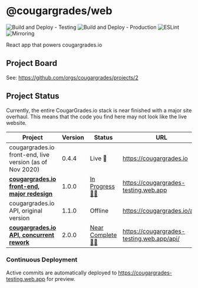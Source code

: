 # @cougargrades/web

![Build and Deploy - Testing](https://github.com/cougargrades/web/workflows/Build%20and%20Deploy%20-%20Testing/badge.svg) ![Build and Deploy - Production](https://github.com/cougargrades/web/workflows/Build%20and%20Deploy%20-%20Production/badge.svg) ![ESLint](https://github.com/cougargrades/web/workflows/ESLint/badge.svg) ![Mirroring](https://github.com/cougargrades/web/workflows/Mirroring/badge.svg)

React app that powers cougargrades.io

## Project Board

See: https://github.com/orgs/cougargrades/projects/2

## Project Status

Currently, the entire CougarGrades.io stack is near finished with a major site overhaul. This means that the code you find here may not look like the live website.

| Project                                                                              	| Version 	| Status                                                              	| URL                                       	|
|--------------------------------------------------------------------------------------	|---------	|---------------------------------------------------------------------	|-------------------------------------------	|
| cougargrades.io front-end, live version (as of Nov 2020)                             	| 0.4.4   	| Live 🚀                                                              	| https://cougargrades.io                   	|
| [**cougargrades.io front-end, major redesign**](https://github.com/cougargrades/web) 	| 1.0.0   	| [In Progress 👨‍💻](https://github.com/orgs/cougargrades/projects/2)   	| https://cougargrades-testing.web.app      	|
| cougargrades.io API, original version                                                	| 1.1.0   	| Offline                                                             	| https://cougargrades.io/api/              	|
| [**cougargrades.io API, concurrent rework**](https://github.com/cougargrades/api)    	| 2.0.0   	| [Near Complete 👨‍💻](https://github.com/orgs/cougargrades/projects/1) 	| https://cougargrades-testing.web.app/api/ 	|

### Continuous Deployment

Active commits are automatically deployed to https://cougargrades-testing.web.app for preview.
